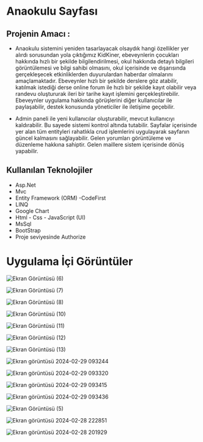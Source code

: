 
# Anaokulu Sayfası 

## Projenin Amacı :

* Anaokulu sistemini yeniden tasarlayacak olsaydık hangi özellikler yer alırdı sorusundan yola çıktığımız KidKiner, ebeveynlerin çocukları hakkında hızlı bir şekilde bilgilendirilmesi, okul hakkında detaylı bilgileri görüntülemesi ve bilgi sahibi olmasını, okul içerisinde ve dışarısında gerçekleşecek etkinliklerden duyurulardan haberdar olmalarını amaçlamaktadır. Ebeveynler hızlı bir şekilde derslere göz atabilir, katılmak istediği derse online forum ile hızlı bir şekilde kayıt olabilir veya randevu oluştururak ileri bir tarihe kayıt işlemini gerçekleştirebilir. Ebeveynler uygulama hakkında görüşlerini diğer kullanıcılar ile paylaşabilir, destek konusunda yöneticiler ile iletişime geçebilir.

* Admin paneli ile yeni kullanıcılar oluşturabilir, mevcut kullanıcıyı kaldırabilir. Bu sayede sistemi kontrol altında tutabilir. Sayfalar içerisinde yer alan tüm entityleri rahatlıkla crud işlemlerini uygulayarak sayfanın güncel kalmasını sağlayabilir. Gelen yorumları görüntüleme ve düzenleme hakkına sahiptir. Gelen maillere sistem içerisinde dönüş yapabilir.

## Kullanılan Teknolojiler

 * Asp.Net 
 * Mvc
 * Entity Framework (ORM) -CodeFirst
 * LINQ
 * Google Chart
 * Html - Css - JavaScript (UI)
 * MsSql
 * BootStrap
 * Proje seviyesinde Authorize

# Uygulama İçi Görüntüler

![Ekran Görüntüsü (6)](https://github.com/gozgirfaruk/KidKinder/assets/125920944/ce4c3dec-1599-4726-a6f7-bc00ae549392)


![Ekran Görüntüsü (7)](https://github.com/gozgirfaruk/KidKinder/assets/125920944/cc7adee9-1a5a-45dc-b594-1d0b76826bb8)


![Ekran Görüntüsü (8)](https://github.com/gozgirfaruk/KidKinder/assets/125920944/ddf71189-a5bf-4d83-83a1-33eb3af73346)


![Ekran Görüntüsü (10)](https://github.com/gozgirfaruk/KidKinder/assets/125920944/b9266003-10fa-4629-8ad5-8788d6723b28)


![Ekran Görüntüsü (11)](https://github.com/gozgirfaruk/KidKinder/assets/125920944/46631c26-dabe-453c-ba50-11094596f1b3)


![Ekran Görüntüsü (12)](https://github.com/gozgirfaruk/KidKinder/assets/125920944/e06f4849-11b3-4e4c-a3d9-48d0aca4bd63)


![Ekran Görüntüsü (13)](https://github.com/gozgirfaruk/KidKinder/assets/125920944/c2fdad92-80ef-46d5-b7bb-2f7454e8eeaa)


![Ekran görüntüsü 2024-02-29 093244](https://github.com/gozgirfaruk/KidKinder/assets/125920944/9efc49b2-959d-41d1-a0c0-e9147eca788a)


![Ekran görüntüsü 2024-02-29 093320](https://github.com/gozgirfaruk/KidKinder/assets/125920944/ea841816-22c7-49b5-aa70-2186bba75cfa)


![Ekran görüntüsü 2024-02-29 093415](https://github.com/gozgirfaruk/KidKinder/assets/125920944/e0c66e98-9679-45cb-b4fb-f3d91e228566)


![Ekran görüntüsü 2024-02-29 093436](https://github.com/gozgirfaruk/KidKinder/assets/125920944/fd3c3e70-841e-491b-825f-053187394fd3)


![Ekran Görüntüsü (5)](https://github.com/gozgirfaruk/KidKinder/assets/125920944/a0d084d9-2d7f-4f54-8f11-e1b996250c71)


![Ekran görüntüsü 2024-02-28 222851](https://github.com/gozgirfaruk/KidKinder/assets/125920944/ebc266be-55ff-4efd-ba61-5113553d48f1)


![Ekran görüntüsü 2024-02-28 201929](https://github.com/gozgirfaruk/KidKinder/assets/125920944/34a23f61-5c60-4667-a9f1-52a7e6468197)

